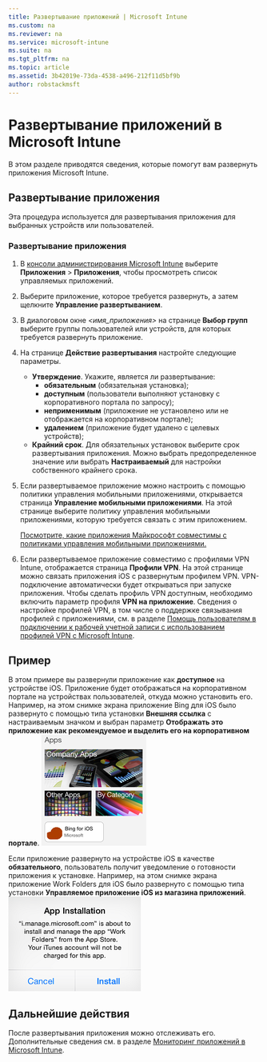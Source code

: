 ```yaml
---
title: Развертывание приложений | Microsoft Intune
ms.custom: na
ms.reviewer: na
ms.service: microsoft-intune
ms.suite: na
ms.tgt_pltfrm: na
ms.topic: article
ms.assetid: 3b42019e-73da-4538-a496-212f11d5bf9b
author: robstackmsft
---
```

# Развертывание приложений в Microsoft Intune

В этом разделе приводятся сведения, которые помогут вам развернуть приложения Microsoft Intune.


## Развертывание приложения
Эта процедура используется для развертывания приложения для выбранных устройств или пользователей.

### Развертывание приложения

1. В [консоли администрирования Microsoft Intune](https://manage.microsoft.com) выберите **Приложения** &gt; **Приложения**, чтобы просмотреть список управляемых приложений.

2.  Выберите приложение, которое требуется развернуть, а затем щелкните **Управление развертыванием**.

3.  В диалоговом окне *&lt;имя_приложения&gt;* на странице **Выбор групп** выберите группы пользователей или устройств, для которых требуется развернуть приложение.

4.  На странице **Действие развертывания** настройте следующие параметры.

    - **Утверждение**. Укажите, является ли развертывание:
        - **обязательным** (обязательная установка);
        - **доступным** (пользователи выполняют установку с корпоративного портала по запросу);
        - **неприменимым** (приложение не установлено или не отображается на корпоративном портале);
        - **удалением** (приложение будет удалено с целевых устройств);
    - **Крайний срок**. Для обязательных установок выберите срок развертывания приложения. Можно выбрать предопределенное значение или выбрать **Настраиваемый** для настройки собственного крайнего срока.

5. Если развертываемое приложение можно настроить с помощью политики управления мобильными приложениями, открывается страница **Управление мобильными приложениями**. На этой странице выберите политику управления мобильными приложениями, которую требуется связать с этим приложением.

    [Посмотрите, какие приложения Майкрософт совместимы с политиками управления мобильными приложениями.](https://www.microsoft.com/en-us/server-cloud/products/microsoft-intune/partners.aspx)

6. Если развертываемое приложение совместимо с профилями VPN Intune, отображается страница **Профили VPN**. На этой странице можно связать приложения iOS с развернутым профилем VPN. VPN-подключение автоматически будет открываться при запуске приложения. Чтобы сделать профиль VPN доступным, необходимо включить параметр профиля **VPN на приложение**.
 Сведения о настройке профилей VPN, в том числе о поддержке связывания профилей с приложениями, см. в разделе [Помощь пользователям в подключении к рабочей учетной записи с использованием профилей VPN с Microsoft Intune](vpn-connections-in-microsoft-intune.md).

## Пример

В этом примере вы развернули приложение как **доступное** на устройстве iOS.
Приложение будет отображаться на корпоративном портале на устройствах пользователей, откуда можно установить его. Например, на этом снимке экрана приложение Bing для iOS было развернуто с помощью типа установки **Внешняя ссылка** с настраиваемым значком и выбран параметр **Отображать это приложение как рекомендуемое и выделить его на корпоративном портале**.
    ![Доступное приложение iOS](./media/available-install-on-iOS.png)

Если приложение развернуто на устройстве iOS в качестве **обязательного**, пользователь получит уведомление о готовности приложения к установке. Например, на этом снимке экрана приложение Work Folders для iOS было развернуто с помощью типа установки **Управляемое приложение iOS из магазина приложений**.
    ![Обязательное приложение iOS](./media/iOS-Required-install.PNG)

## Дальнейшие действия

После развертывания приложения можно отслеживать его. Дополнительные сведения см. в разделе [Мониторинг приложений в Microsoft Intune](monitor-apps-in-microsoft-intune.md).


<!--HONumber=May16_HO2-->


